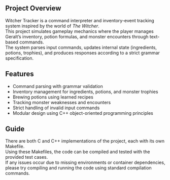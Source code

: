 ## Project Overview

Witcher Tracker is a command interpreter and inventory-event tracking system inspired by the world of *The Witcher*.  
This project simulates gameplay mechanics where the player manages Geralt’s inventory, potion formulas, and monster encounters through text-based commands.  
The system parses input commands, updates internal state (ingredients, potions, trophies), and produces responses according to a strict grammar specification.

## Features

- Command parsing with grammar validation  
- Inventory management for ingredients, potions, and monster trophies  
- Brewing potions using learned recipes  
- Tracking monster weaknesses and encounters  
- Strict handling of invalid input commands  
- Modular design using C++ object-oriented programming principles

## Guide

There are both C and C++ implementations of the project, each with its own Makefile.  
Using these Makefiles, the code can be compiled and tested with the provided test cases.  
If any issues occur due to missing environments or container dependencies, please try compiling and running the code using standard compilation commands.

